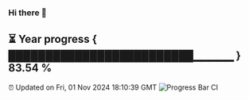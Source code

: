 ### Hi there 👋
⏳ Year progress { █████████████████████████▁▁▁▁▁ } 83.54 %
---
⏰ Updated on Fri, 01 Nov 2024 18:10:39 GMT
![Progress Bar CI](https://github.com/Moyi321/Moyi321/workflows/Progress%20Bar%20CI/badge.svg)
